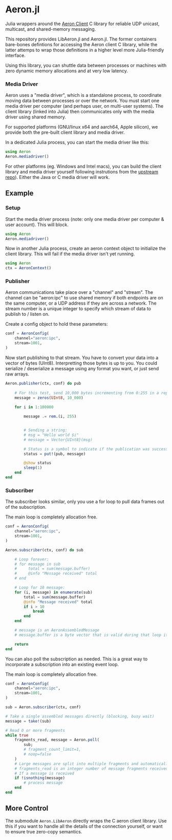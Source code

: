# Aeron.jl

Julia wrappers around the [Aeron Client](https://github.com/real-logic/Aeron) C library for reliable UDP unicast, multicast, and shared-memory messaging.

This repository provides LibAeron.jl and Aeron.jl. The former containers bare-bones defintions for accessing the Aeron client C library, while the latter attemps to wrap those definitions in a higher level more Julia-friendly interface.

Using this library, you can shuttle data between processes or machines with zero dynamic memory allocations and at very low latency.


### Media Driver
Aeron uses a "media driver", which is a standalone process, to coordinate moving data between processes or over the network. You must start one media driver per computer (and perhaps user, on multi-user systems). The client library (linked into Julia) then communicates only with the media driver using shared memory.

For supported platforms (GNU/linux x64 and aarch64, Apple silicon), we provide both the pre-built client library and media driver. 

In a dedicated Julia process, you can start the media driver like this:
```julia
using Aeron
Aeron.mediadriver()
```

For other platforms (eg. Windows and Intel macs), you can build the client library and media driver  yourself following instrutions from the [upstream repo](https://github.com/real-logic/Aeron)). Either the Java or C media driver will work.

## Example

### Setup

Start the media driver process (note: only one media driver per computer & user account).
This will block.
```julia
using Aeron
Aeron.mediadriver()
```

Now in another Julia process, create an aeron context object to initialize the client library. This will fail if the media driver isn't yet running.
```julia
using Aeron
ctx = AeronContext()
```

### Publisher

Aeron communications take place over a "channel" and "stream". The channel can be "aeron:ipc" 
to use shared memory if both endpoints are on the same computer, or a UDP address if they
are across a network.
The stream number is a unique integer to specify which stream of data to publish to / listen on.

Create a config object to hold these parameters:
```julia
conf = AeronConfig(
    channel="aeron:ipc",
    stream=1001,
)
```

Now start publishing to that stream. You have to convert your data into a vector of bytes (UInt8).
Interpretting those bytes is up to you. You could serialize / deserialize a message using any format
you want, or just send raw arrays.
```julia
Aeron.publisher(ctx, conf) do pub
    
    # For this test, send 10,000 bytes incrementing from 0:255 in a repeating cycle.
    message = zeros(UInt8, 10_000)
    
    for i in 1:100000

        message .= rem.(i, 255)


        # Sending a string:        
        # msg = "Hello world $i"
        # message = Vector{UInt8}(msg)

        # Status is a symbol to indicate if the publication was successful.
        status = put!(pub, message)

        @show status
        sleep(1)
    end
end
```


### Subscriber

The subscriber looks similar, only you use a for loop to pull data frames out
of the subscription. 

The main loop is completely allocation free.
```julia
conf = AeronConfig(
    channel="aeron:ipc",
    stream=1001,
)

Aeron.subscriber(ctx, conf) do sub

    # Loop forever:
    # for message in sub
    #     total = sum(message.buffer)
    #     @info "Message received" total
    # end

    # Loop for 10 message:
    for (i, message) in enumerate(sub)
        total = sum(message.buffer)
        @info "Message received" total
        if i > 10
            break
        end
    end

    # message is an AeronAssembledMessage
    # message.buffer is a byte vector that is valid during that loop iteration only.

    return
end
```


You can also poll the subscription as needed. This is a great way to incorporate a subscription
into an existing event loop.


The main loop is completely allocation free.
```julia
conf = AeronConfig(
    channel="aeron:ipc",
    stream=1001,
)

sub = Aeron.subscriber(ctx, conf)

# Take a single assembled messages directly (blocking, busy wait)
message = take!(sub)

# Read 0 or more fragments
while true
    fragments_read, message = Aeron.poll(
        sub;
        # fragment_count_limit=1,
        # noop=false
    )
    # Large messages are split into multiple fragments and automatically reassembled. 
    # fragments_read is an integer number of message fragments received. 
    # If a message is received
    if !isnothing(message)
        # process message
    end
end
```


## More Control
The submodule `Aeron.LibAeron` directly wraps the C aeron client library. Use this if you want to handle all the details of the connection yourself, or want to ensure true zero-copy semantics.